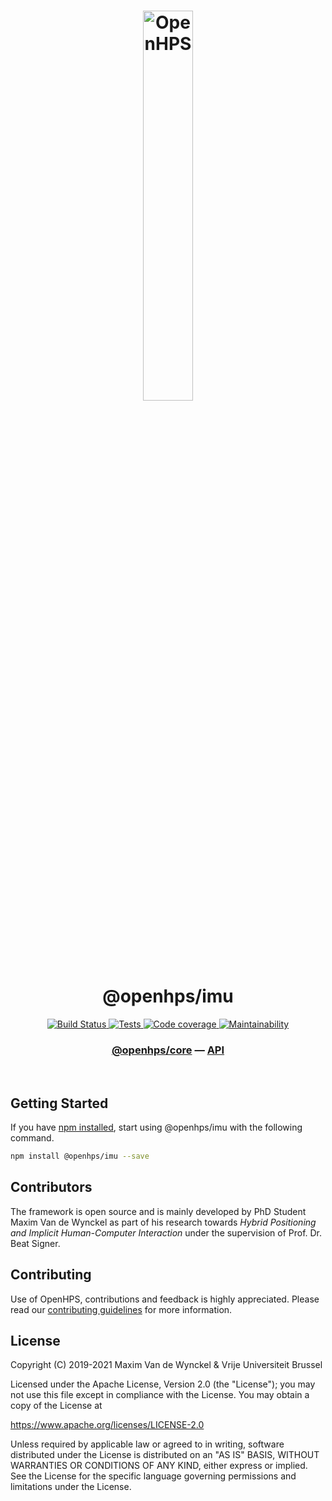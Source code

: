 <h1 align="center">
  <img alt="OpenHPS" src="https://openhps.org/images/logo_text-512.png" width="40%" /><br />
  @openhps/imu
</h1>
<p align="center">
    <a href="https://ci.mvdw-software.com/job/openhps-imu/" target="_blank">
        <img alt="Build Status" src="https://ci.mvdw-software.com/job/openhps-imu/job/dev/badge/icon">
    </a>
    <a href="https://ci.mvdw-software.com/view/OpenHPS/job/openhps-imu/job/dev/lastCompletedBuild/testReport" target="_blank">
        <img alt="Tests" src="https://img.shields.io/jenkins/tests?compact_message&jobUrl=https%3A%2F%2Fci.mvdw-software.com%2Fview%2FOpenHPS%2Fjob%2Fopenhps-imu%2Fjob%2Fdev">
    </a>
    <a href="https://ci.mvdw-software.com/view/OpenHPS/job/openhps-imu/job/dev/lastCompletedBuild/cobertura/" target="_blank">
        <img alt="Code coverage" src="https://img.shields.io/jenkins/coverage/cobertura?jobUrl=https%3A%2F%2Fci.mvdw-software.com%2Fview%2FOpenHPS%2Fjob%2Fopenhps-imu%2Fjob%2Fdev%2F">
    </a>
    <a href="https://codeclimate.com/github/OpenHPS/openhps-imu/" target="_blank">
        <img alt="Maintainability" src="https://img.shields.io/codeclimate/maintainability/OpenHPS/openhps-imu">
    </a>
</p>

<h3 align="center">
    <a href="https://github.com/OpenHPS/openhps-core">@openhps/core</a> &mdash; <a href="https://openhps.org/docs/imu">API</a>
</h3>

<br />

## Getting Started
If you have [npm installed](https://www.npmjs.com/get-npm), start using @openhps/imu with the following command.
```bash
npm install @openhps/imu --save
```

## Contributors
The framework is open source and is mainly developed by PhD Student Maxim Van de Wynckel as part of his research towards *Hybrid Positioning and Implicit Human-Computer Interaction* under the supervision of Prof. Dr. Beat Signer.

## Contributing
Use of OpenHPS, contributions and feedback is highly appreciated. Please read our [contributing guidelines](CONTRIBUTING.md) for more information.

## License
Copyright (C) 2019-2021 Maxim Van de Wynckel & Vrije Universiteit Brussel

Licensed under the Apache License, Version 2.0 (the "License"); you may not use this file except in compliance with the License. You may obtain a copy of the License at

https://www.apache.org/licenses/LICENSE-2.0

Unless required by applicable law or agreed to in writing, software distributed under the License is distributed on an "AS IS" BASIS, WITHOUT WARRANTIES OR CONDITIONS OF ANY KIND, either express or implied. See the License for the specific language governing permissions and limitations under the License.